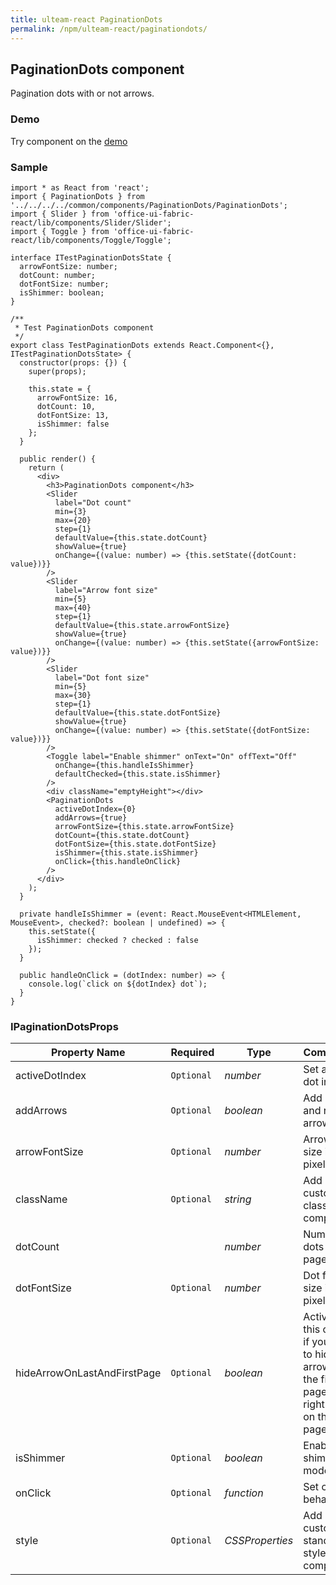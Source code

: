 ```yaml
---
title: ulteam-react PaginationDots
permalink: /npm/ulteam-react/paginationdots/
---
```


## PaginationDots component

Pagination dots with or not arrows.

### Demo
Try component on the [demo](/npm/ulteam-react/demo/?r=paginationdots)

### Sample

```tsx
import * as React from 'react';
import { PaginationDots } from '../../../../common/components/PaginationDots/PaginationDots';
import { Slider } from 'office-ui-fabric-react/lib/components/Slider/Slider';
import { Toggle } from 'office-ui-fabric-react/lib/components/Toggle/Toggle';

interface ITestPaginationDotsState {
  arrowFontSize: number;
  dotCount: number;
  dotFontSize: number;
  isShimmer: boolean;
}

/**
 * Test PaginationDots component
 */
export class TestPaginationDots extends React.Component<{}, ITestPaginationDotsState> {
  constructor(props: {}) {
    super(props);

    this.state = {
      arrowFontSize: 16,
      dotCount: 10,
      dotFontSize: 13,
      isShimmer: false
    };
  }
  
  public render() {
    return (
      <div>
        <h3>PaginationDots component</h3>
        <Slider
          label="Dot count"
          min={3}
          max={20}
          step={1}
          defaultValue={this.state.dotCount}
          showValue={true}
          onChange={(value: number) => {this.setState({dotCount: value})}}
        />
        <Slider
          label="Arrow font size"
          min={5}
          max={40}
          step={1}
          defaultValue={this.state.arrowFontSize}
          showValue={true}
          onChange={(value: number) => {this.setState({arrowFontSize: value})}}
        />
        <Slider
          label="Dot font size"
          min={5}
          max={30}
          step={1}
          defaultValue={this.state.dotFontSize}
          showValue={true}
          onChange={(value: number) => {this.setState({dotFontSize: value})}}
        />
        <Toggle label="Enable shimmer" onText="On" offText="Off" 
          onChange={this.handleIsShimmer}
          defaultChecked={this.state.isShimmer}
        />
        <div className="emptyHeight"></div>
        <PaginationDots
          activeDotIndex={0}
          addArrows={true}
          arrowFontSize={this.state.arrowFontSize}
          dotCount={this.state.dotCount}
          dotFontSize={this.state.dotFontSize}
          isShimmer={this.state.isShimmer}
          onClick={this.handleOnClick}
        />
      </div>
    );
  }

  private handleIsShimmer = (event: React.MouseEvent<HTMLElement, MouseEvent>, checked?: boolean | undefined) => {
    this.setState({
      isShimmer: checked ? checked : false
    });
  }

  public handleOnClick = (dotIndex: number) => {
    console.log(`click on ${dotIndex} dot`);
  }
}
```


### IPaginationDotsProps

| Property Name | Required | Type | Comments |
|-|-|-|-|
 | activeDotIndex | `Optional` |  *number* |     Set active dot index       |  
 | addArrows | `Optional` |  *boolean* |     Add left and right arrows       |  
 | arrowFontSize | `Optional` |  *number* |     Arrow font size in pixels       |  
 | className | `Optional` |  *string* |     Add custom class to component       |  
 | dotCount |  |  *number* |     Number of dots or pages       |  
 | dotFontSize | `Optional` |  *number* |     Dot font size in pixels       |  
 | hideArrowOnLastAndFirstPage | `Optional` |  *boolean* |     Activate this option if you want to hide left arrow on the first page and right arrow on the last page       |  
 | isShimmer | `Optional` |  *boolean* |     Enable shimmer mode       |  
 | onClick | `Optional` |  *function* |     Set custom behavior       |  
 | style | `Optional` |  *CSSProperties* |     Add custom standard styles to component       |
